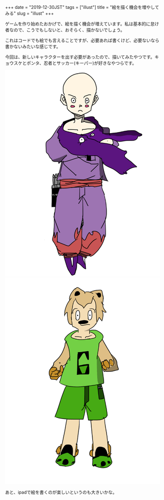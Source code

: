 +++
date = "2019-12-30JST"
tags = ["illust"]
title = "絵を描く機会を増やしてみる"
slug = "illust"
+++

ゲームを作り始めたおかげで、絵を描く機会が増えています。私は基本的に怠け者なので、こうでもしないと、おそらく、描かないでしょう。

これはコードでも絵でも言えることですが、必要あれば書くけど、必要ないなら書かないみたいな感じです。

今回は、新しいキャラクターを出す必要があったので、描いてみたやつです。キョウスケとポンタ、忍者とサッカー(キーパー)が好きなやつらです。

![](/img/game/c_kyousuke.png)
![](/img/game/c_ponta.png)

あと、ipadで絵を書くのが楽しいというのも大きいかな。

